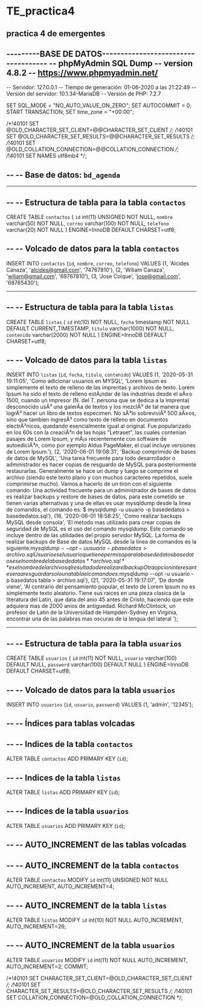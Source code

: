 # TE_practica4
practica 4 de emergentes
------------------------------------------------------------------------------
---------BASE DE DATOS------------------------------------
-- phpMyAdmin SQL Dump
-- version 4.8.2
-- https://www.phpmyadmin.net/
--
-- Servidor: 127.0.0.1
-- Tiempo de generación: 01-06-2020 a las 21:22:49
-- Versión del servidor: 10.1.34-MariaDB
-- Versión de PHP: 7.2.7

SET SQL_MODE = "NO_AUTO_VALUE_ON_ZERO";
SET AUTOCOMMIT = 0;
START TRANSACTION;
SET time_zone = "+00:00";


/*!40101 SET @OLD_CHARACTER_SET_CLIENT=@@CHARACTER_SET_CLIENT */;
/*!40101 SET @OLD_CHARACTER_SET_RESULTS=@@CHARACTER_SET_RESULTS */;
/*!40101 SET @OLD_COLLATION_CONNECTION=@@COLLATION_CONNECTION */;
/*!40101 SET NAMES utf8mb4 */;

--
-- Base de datos: `bd_agenda`
--

-- --------------------------------------------------------

--
-- Estructura de tabla para la tabla `contactos`
--

CREATE TABLE `contactos` (
  `id` int(11) UNSIGNED NOT NULL,
  `nombre` varchar(50) NOT NULL,
  `correo` varchar(100) NOT NULL,
  `telefono` varchar(20) NOT NULL
) ENGINE=InnoDB DEFAULT CHARSET=utf8;

--
-- Volcado de datos para la tabla `contactos`
--

INSERT INTO `contactos` (`id`, `nombre`, `correo`, `telefono`) VALUES
(1, 'Alcides Canaza', 'alcides@gmail.com', '74767810'),
(2, 'Wiliam Canaza', 'wiliam@gmail.com', '69767810'),
(3, 'Jose Colque', 'jose@gmail.com', '68765430');

-- --------------------------------------------------------

--
-- Estructura de tabla para la tabla `listas`
--

CREATE TABLE `listas` (
  `id` int(10) NOT NULL,
  `fecha` timestamp NOT NULL DEFAULT CURRENT_TIMESTAMP,
  `titulo` varchar(1000) NOT NULL,
  `contenido` varchar(2000) NOT NULL
) ENGINE=InnoDB DEFAULT CHARSET=utf8;

--
-- Volcado de datos para la tabla `listas`
--

INSERT INTO `listas` (`id`, `fecha`, `titulo`, `contenido`) VALUES
(1, '2020-05-31 19:11:05', 'Como adicionar usuarios en MYSQL', 'Lorem Ipsum es simplemente el texto de relleno de las imprentas y archivos de texto. Lorem Ipsum ha sido el texto de relleno estÃ¡ndar de las industrias desde el aÃ±o 1500, cuando un impresor (N. del T. persona que se dedica a la imprenta) desconocido usÃ³ una galerÃ­a de textos y los mezclÃ³ de tal manera que logrÃ³ hacer un libro de textos especimen. No sÃ³lo sobreviviÃ³ 500 aÃ±os, sino que tambien ingresÃ³ como texto de relleno en documentos electrÃ³nicos, quedando esencialmente igual al original. Fue popularizado en los 60s con la creaciÃ³n de las hojas \"Letraset\", las cuales contenian pasajes de Lorem Ipsum, y mÃ¡s recientemente con software de autoediciÃ³n, como por ejemplo Aldus PageMaker, el cual incluye versiones de Lorem Ipsum.'),
(2, '2020-06-01 19:08:31', 'Backup comprimido de bases de datos de MySQL', 'Una tarea frecuente para todo desarrollador o administrador es hacer copias de resguardo de MySQL para posteriormente restaurarlas. Generalmente se hace un dump y luego se comprime el archivo (siendo este texto plano y con muchos caracteres repetidos, suele comprimirse mucho). Vamos a hacerlo de un tiron con el siguiente comando: Una actividad frecuente para un administrador de bases de datos es realizar backups y restore de bases de datos, para este cometido se tienen varias alternativas y una de ellas es usar mysqldump desde la linea de comandos, el comando es:  $ mysqldump -u usuario -p basededatos > basededatos.sql'),
(16, '2020-06-01 18:58:25', 'Como realizar backups MySQL desde consola', 'El metodo mas utilizado para crear copias de seguridad de MySQL es el uso del comando mysqldump. Este comando se incluye dentro de las utilidades del propio servidor MySQL. La forma de realizar backups de Base de datos MySQL desde la linea de comandos es la siguiente:$mysqldump --opt -u usuario -p basedatos > archivo.sqlUsuario es el usuario que tiene permiso para la base de datos basedatos es el nombre de la base de datos ** archivo.sql** es el nombre del archivo sql resultado de realizar el backupOtra opcion interesante sera a resguardar solo una tabla el comando es:$mysqldump --opt -u usuario -p basedatos tabla > archivo.sql'),
(21, '2020-05-31 19:17:07', 'De donde viene', 'Al contrario del pensamiento popular, el texto de Lorem Ipsum no es simplemente texto aleatorio. Tiene sus raices en una pieza clasica de la literatura del Latin, que data del anio 45 antes de Cristo, haciendo que este adquiera mas de 2000 anios de antiguedad. Richard McClintock, un profesor de Latin de la Universidad de Hampden-Sydney en Virginia, encontrar una de las palabras mas oscuras de la lengua del lateral ');

-- --------------------------------------------------------

--
-- Estructura de tabla para la tabla `usuarios`
--

CREATE TABLE `usuarios` (
  `id` int(11) NOT NULL,
  `usuario` varchar(100) DEFAULT NULL,
  `password` varchar(100) DEFAULT NULL
) ENGINE=InnoDB DEFAULT CHARSET=utf8;

--
-- Volcado de datos para la tabla `usuarios`
--

INSERT INTO `usuarios` (`id`, `usuario`, `password`) VALUES
(1, 'admin', '12345');

--
-- Índices para tablas volcadas
--

--
-- Indices de la tabla `contactos`
--
ALTER TABLE `contactos`
  ADD PRIMARY KEY (`id`);

--
-- Indices de la tabla `listas`
--
ALTER TABLE `listas`
  ADD PRIMARY KEY (`id`);

--
-- Indices de la tabla `usuarios`
--
ALTER TABLE `usuarios`
  ADD PRIMARY KEY (`id`);

--
-- AUTO_INCREMENT de las tablas volcadas
--

--
-- AUTO_INCREMENT de la tabla `contactos`
--
ALTER TABLE `contactos`
  MODIFY `id` int(11) UNSIGNED NOT NULL AUTO_INCREMENT, AUTO_INCREMENT=4;

--
-- AUTO_INCREMENT de la tabla `listas`
--
ALTER TABLE `listas`
  MODIFY `id` int(10) NOT NULL AUTO_INCREMENT, AUTO_INCREMENT=26;

--
-- AUTO_INCREMENT de la tabla `usuarios`
--
ALTER TABLE `usuarios`
  MODIFY `id` int(11) NOT NULL AUTO_INCREMENT, AUTO_INCREMENT=2;
COMMIT;

/*!40101 SET CHARACTER_SET_CLIENT=@OLD_CHARACTER_SET_CLIENT */;
/*!40101 SET CHARACTER_SET_RESULTS=@OLD_CHARACTER_SET_RESULTS */;
/*!40101 SET COLLATION_CONNECTION=@OLD_COLLATION_CONNECTION */;




